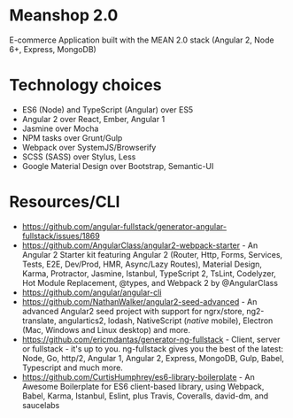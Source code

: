 # Meanshop 2.0

E-commerce Application built with the MEAN 2.0 stack (Angular 2, Node 6+, Express, MongoDB)

# Technology choices

  - ES6 (Node) and TypeScript (Angular) over ES5
  - Angular 2 over React, Ember, Angular 1
  - Jasmine over Mocha
  - NPM tasks over Grunt/Gulp
  - Webpack over SystemJS/Browserify
  - SCSS (SASS) over Stylus, Less
  - Google Material Design over Bootstrap, Semantic-UI


# Resources/CLI

  - https://github.com/angular-fullstack/generator-angular-fullstack/issues/1869
  - https://github.com/AngularClass/angular2-webpack-starter - An Angular 2 Starter kit featuring Angular 2 (Router, Http, Forms, Services, Tests, E2E, Dev/Prod, HMR, Async/Lazy Routes), Material Design, Karma, Protractor, Jasmine, Istanbul, TypeScript 2, TsLint, Codelyzer, Hot Module Replacement, @types, and Webpack 2 by @AngularClass
  - https://github.com/angular/angular-cli
  - https://github.com/NathanWalker/angular2-seed-advanced - An advanced Angular2 seed project with support for ngrx/store, ng2-translate, angulartics2, lodash, NativeScript (*native* mobile), Electron (Mac, Windows and Linux desktop) and more.
  - https://github.com/ericmdantas/generator-ng-fullstack - Client, server or fullstack - it's up to you. ng-fullstack gives you the best of the latest: Node, Go, http/2, Angular 1, Angular 2, Express, MongoDB, Gulp, Babel, Typescript and much more.
  - https://github.com/CurtisHumphrey/es6-library-boilerplate - An Awesome Boilerplate for ES6 client-based library, using Webpack, Babel, Karma, Istanbul, Eslint, plus Travis, Coveralls, david-dm, and saucelabs
